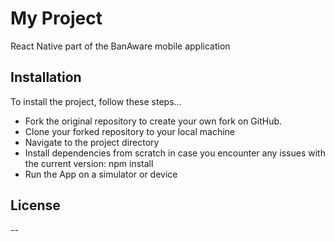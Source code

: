 # My Project

React Native part of the BanAware mobile application

## Installation

To install the project, follow these steps...

- Fork the original repository to create your own fork on GitHub.
- Clone your forked repository to your local machine
- Navigate to the project directory
- Install dependencies from scratch in case you encounter any issues with the current version: npm install
- Run the App on a simulator or device

## License

--